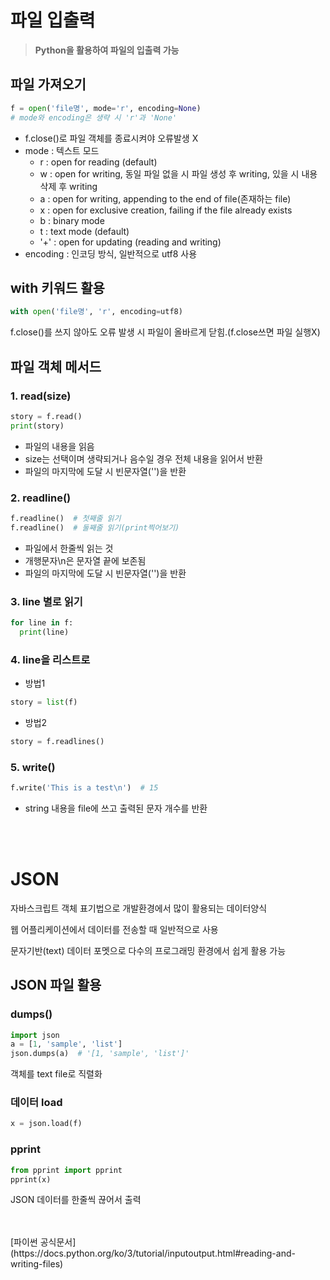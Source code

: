 # 파일 입출력

 > __Python을 활용하여 파일의 입출력 가능__

## 파일 가져오기
```python
f = open('file명', mode='r', encoding=None)
# mode와 encoding은 생략 시 'r'과 'None'
```
- f.close()로 파일 객체를 종료시켜야 오류발생 X
- mode : 텍스트 모드
  - r : open for reading (default)
  - w : open for writing, 동일 파일 없을 시 파일 생성 후 writing, 있을 시 내용 삭제 후 writing
  - a : open for writing, appending to the end of file(존재하는 file)
  - x : open for exclusive creation, failing if the file already exists
  - b : binary mode
  - t : text mode (default)
  - '+' : open for updating (reading and writing)
- encoding : 인코딩 방식, 일반적으로 utf8 사용

## with 키워드 활용
```python
with open('file명', 'r', encoding=utf8)
```
f.close()를 쓰지 않아도 오류 발생 시 파일이 올바르게 닫힘.(f.close쓰면 파일 실행X)

## 파일 객체 메서드
### 1. read(size)
```python
story = f.read()
print(story)
```
- 파일의 내용을 읽음
- size는 선택이며 생략되거나 음수일 경우 전체 내용을 읽어서 반환
- 파일의 마지막에 도달 시 빈문자열('')을 반환

### 2. readline()
```python
f.readline()  # 첫째줄 읽기
f.readline()  # 둘째줄 읽기(print찍어보기)
```
- 파일에서 한줄씩 읽는 것
- 개행문자\n은 문자열 끝에 보존됨
- 파일의 마지막에 도달 시 빈문자열('')을 반환

### 3. line 별로 읽기
```python
for line in f:
  print(line)
```

### 4. line을 리스트로
- 방법1
```python
story = list(f)
```
- 방법2
```python
story = f.readlines()
```

### 5. write()
```python
f.write('This is a test\n')  # 15
```
- string 내용을 file에 쓰고 출력된 문자 개수를 반환

<br>
<br>

# JSON
자바스크립트 객체 표기법으로 개발환경에서 많이 활용되는 데이터양식

웹 어플리케이션에서 데이터를 전송할 때 일반적으로 사용

문자기반(text) 데이터 포멧으로 다수의 프로그래밍 환경에서 쉽게 활용 가능

## JSON 파일 활용

### dumps()
```python
import json
a = [1, 'sample', 'list']
json.dumps(a)  # '[1, 'sample', 'list']'
```
객체를 text file로 직렬화

### 데이터 load
```python
x = json.load(f)
```

### pprint
```python
from pprint import pprint
pprint(x)
```
JSON 데이터를 한줄씩 끊어서 출력

<br>
<br>
[파이썬 공식문서](https://docs.python.org/ko/3/tutorial/inputoutput.html#reading-and-writing-files)